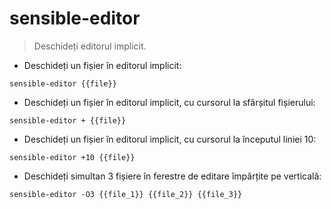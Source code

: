 # sensible-editor

> Deschideți editorul implicit.

- Deschideți un fișier în editorul implicit:

`sensible-editor {{file}}`

- Deschideți un fișier în editorul implicit, cu cursorul la sfârșitul fișierului:

`sensible-editor + {{file}}`

- Deschideți un fișier în editorul implicit, cu cursorul la începutul liniei 10:

`sensible-editor +10 {{file}}`

- Deschideți simultan 3 fișiere în ferestre de editare împărțite pe verticală:

`sensible-editor -O3 {{file_1}} {{file_2}} {{file_3}}`
